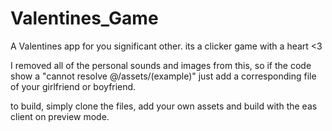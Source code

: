 # Valentines_Game
A Valentines app for you significant other. its a clicker game with a heart &lt;3

I removed all of the personal sounds and images from this, so if the code show a "cannot resolve @/assets/(example)" just add a corresponding file of your girlfriend or boyfriend.

to build, simply clone the files, add your own assets and build with the eas client on preview mode.
